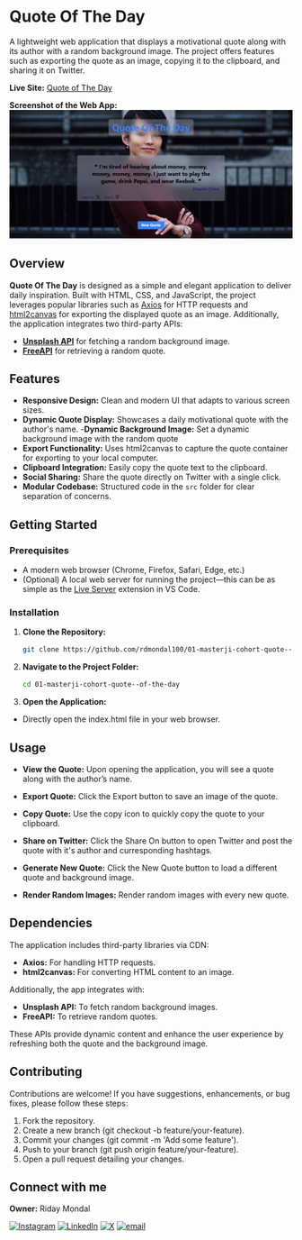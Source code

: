 # Quote Of The Day
A lightweight web application that displays a motivational quote along with its author with a random background image. The project offers features such as exporting the quote as an image, copying it to the clipboard, and sharing it on Twitter.

**Live Site:** [Quote of The Day](https://masterjiquoteoftheday.netlify.app/)

**Screenshot of the Web App:**
![Alt text](./src//assets/quote%20of%20the%20day%20.png)


## Overview

**Quote Of The Day** is designed as a simple and elegant application to deliver daily inspiration. Built with HTML, CSS, and JavaScript, the project leverages popular libraries such as [Axios](https://axios-http.com/) for HTTP requests and [html2canvas](https://html2canvas.hertzen.com/) for exporting the displayed quote as an image. Additionally, the application integrates two third-party APIs:
- **[Unsplash API](https://unsplash.com/documentation#get-a-random-photo)** for fetching a random background image.
- **[FreeAPI](https://freeapi.hashnode.space/api-guide/apireference/getARandomQuote)** for retrieving a random quote.


## Features
- **Responsive Design:** Clean and modern UI that adapts to various screen sizes.
- **Dynamic Quote Display:** Showcases a daily motivational quote with the author's name.
-**Dynamic Background Image:** Set a dynamic background image with the random quote
- **Export Functionality:** Uses html2canvas to capture the quote container for exporting to your local computer.
- **Clipboard Integration:** Easily copy the quote text to the clipboard.
- **Social Sharing:** Share the quote directly on Twitter with a single click.
- **Modular Codebase:** Structured code in the `src` folder for clear separation of concerns.



## Getting Started

### Prerequisites

- A modern web browser (Chrome, Firefox, Safari, Edge, etc.)
- (Optional) A local web server for running the project—this can be as simple as the [Live Server](https://marketplace.visualstudio.com/items?itemName=ritwickdey.LiveServer) extension in VS Code.

### Installation

1. **Clone the Repository:**

   ```bash
   git clone https://github.com/rdmondal100/01-masterji-cohort-quote--of-the-day.git


2. **Navigate to the Project Folder:**
    ```bash
    cd 01-masterji-cohort-quote--of-the-day

3. **Open the Application:**
- Directly open the index.html file in your web browser.



## Usage
- **View the Quote:** Upon opening the application, you will see a quote along with the author’s name.

- **Export Quote:** Click the Export button to save an image of the quote.

- **Copy Quote:** Use the copy icon to quickly copy the quote to your clipboard.

- **Share on Twitter:** Click the Share On button to open Twitter and post the quote with it's author and curresponding hashtags.

- **Generate New Quote:** Click the New Quote button to load a different quote and background image.

- **Render Random Images:** Render random images with every new quote.


## Dependencies
The application includes third-party libraries via CDN:

- **Axios:** For handling HTTP requests.
- **html2canvas:** For converting HTML content to an image.

Additionally, the app integrates with:

- **Unsplash API:** To fetch random background images.
- **FreeAPI:** To retrieve random quotes.

These APIs provide dynamic content and enhance the user experience by refreshing both the quote and the background image.


## Contributing
Contributions are welcome! If you have suggestions, enhancements, or bug fixes, please follow these steps:

1. Fork the repository.
2. Create a new branch (git checkout -b feature/your-feature).
3. Commit your changes (git commit -m 'Add some feature').
4. Push to your branch (git push origin feature/your-feature).
5. Open a pull request detailing your changes.



## Connect with me
**Owner:** Riday Mondal  

[![Instagram](https://img.shields.io/badge/Instagram-%23E4405F.svg?logo=Instagram&logoColor=white)](https://instagram.com/ridaymondal100) [![LinkedIn](https://img.shields.io/badge/LinkedIn-%230077B5.svg?logo=linkedin&logoColor=white)](https://linkedin.com/in/ridaymondal100) [![X](https://img.shields.io/badge/X-black.svg?logo=X&logoColor=white)](https://x.com/rdmondal100) [![email](https://img.shields.io/badge/Email-D14836?logo=gmail&logoColor=white)](mailto:rdmondal100@gmail.com)  

